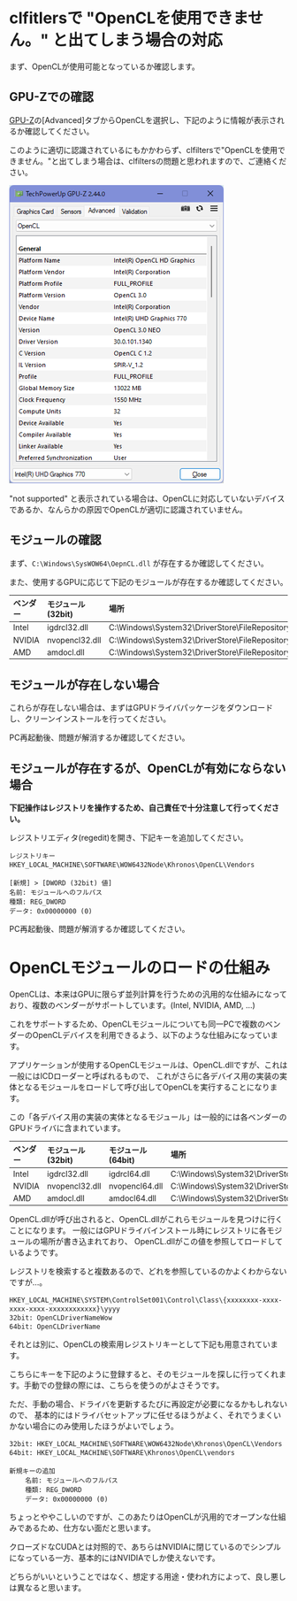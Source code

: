 ﻿# clfitlersで "OpenCLを使用できません。" と出てしまう場合の対応

まず、OpenCLが使用可能となっているか確認します。

## GPU-Zでの確認

[GPU-Z](https://www.techpowerup.com/gpuz/)の[Advanced]タブからOpenCLを選択し、下記のように情報が表示されるか確認してください。

このように適切に認識されているにもかかわらず、clfiltersで"OpenCLを使用できません。"と出てしまう場合は、clfiltersの問題と思われますので、ご連絡ください。

![デバイス選択](./data/gpuz_opencl_check.png)

"not supported" と表示されている場合は、OpenCLに対応していないデバイスであるか、なんらかの原因でOpenCLが適切に認識されていません。

## モジュールの確認

まず、```C:\Windows\SysWOW64\OepnCL.dll``` が存在するか確認してください。

また、使用するGPUに応じて下記のモジュールが存在するか確認してください。

| ベンダー | モジュール(32bit) | 場所 |
|:--       |:--                |:--   |
| Intel    | igdrcl32.dll      | C:\Windows\System32\DriverStore\FileRepository\iigd_dch.inf_amd64_*  |
| NVIDIA   | nvopencl32.dll    | C:\Windows\System32\DriverStore\FileRepository\nv_dispig.inf_amd64_* |
| AMD      | amdocl.dll        | C:\Windows\System32\DriverStore\FileRepository\\*.inf_amd64_*         |

## モジュールが存在しない場合

これらが存在しない場合は、まずはGPUドライバパッケージをダウンロードし、クリーンインストールを行ってください。

PC再起動後、問題が解消するか確認してください。

## モジュールが存在するが、OpenCLが有効にならない場合

**下記操作はレジストリを操作するため、自己責任で十分注意して行ってください。**

レジストリエディタ(regedit)を開き、下記キーを追加してください。

```
レジストリキー HKEY_LOCAL_MACHINE\SOFTWARE\WOW6432Node\Khronos\OpenCL\Vendors

[新規] > [DWORD (32bit) 値]
名前: モジュールへのフルパス
種類: REG_DWORD
データ: 0x00000000 (0)
```

PC再起動後、問題が解消するか確認してください。

# OpenCLモジュールのロードの仕組み

OpenCLは、本来はGPUに限らず並列計算を行うための汎用的な仕組みになっており、複数のベンダーがサポートしています。(Intel, NVIDIA, AMD, ...)

これをサポートするため、OpenCLモジュールについても同一PCで複数のベンダーのOpenCLデバイスを利用できるよう、以下のような仕組みになっています。

アプリケーションが使用するOpenCLモジュールは、OpenCL.dllですが、これは一般にはICDローダーと呼ばれるもので、
これがさらに各デバイス用の実装の実体となるモジュールをロードして呼び出してOpenCLを実行することになります。

この「各デバイス用の実装の実体となるモジュール」は一般的には各ベンダーのGPUドライバに含まれています。

| ベンダー | モジュール(32bit) | モジュール(64bit) | 場所 |
|:--       |:--                |:--                |:--   |
| Intel    | igdrcl32.dll      | igdrcl64.dll      | C:\Windows\System32\DriverStore\FileRepository\iigd_dch.inf_amd64_*  |
| NVIDIA   | nvopencl32.dll    | nvopencl64.dll    | C:\Windows\System32\DriverStore\FileRepository\nv_dispig.inf_amd64_* |
| AMD      | amdocl.dll        | amdocl64.dll      | C:\Windows\System32\DriverStore\FileRepository\\*.inf_amd64_*         |

OpenCL.dllが呼び出されると、OpenCL.dllがこれらモジュールを見つけに行くことになります。
一般にはGPUドライバインストール時にレジストリに各モジュールの場所が書き込まれており、
OpenCL.dllがこの値を参照してロードしているようです。

レジストリを検索すると複数あるので、どれを参照しているのかよくわからないですが…。

```
HKEY_LOCAL_MACHINE\SYSTEM\ControlSet001\Control\Class\{xxxxxxxx-xxxx-xxxx-xxxx-xxxxxxxxxxxx}\yyyy
32bit: OpenCLDriverNameWow
64bit: OpenCLDriverName
```

それとは別に、OpenCLの検索用レジストリキーとして下記も用意されています。

こちらにキーを下記のように登録すると、そのモジュールを探しに行ってくれます。手動での登録の際には、こちらを使うのがよさそうです。

ただ、手動の場合、ドライバを更新するたびに再設定が必要になるかもしれないので、
基本的にはドライバセットアップに任せるほうがよく、それでうまくいかない場合にのみ使用したほうがよいでしょう。

```
32bit: HKEY_LOCAL_MACHINE\SOFTWARE\WOW6432Node\Khronos\OpenCL\Vendors
64bit: HKEY_LOCAL_MACHINE\SOFTWARE\Khronos\OpenCL\vendors

新規キーの追加
    名前: モジュールへのフルパス
    種類: REG_DWORD
    データ: 0x00000000 (0)
```

ちょっとややこしいのですが、このあたりはOpenCLが汎用的でオープンな仕組みであるため、仕方ない面だと思います。

クローズドなCUDAとは対照的で、あちらはNVIDIAに閉じているのでシンプルになっている一方、基本的にはNVIDIAでしか使えないです。

どちらがいいということではなく、想定する用途・使われ方によって、良し悪しは異なると思います。
